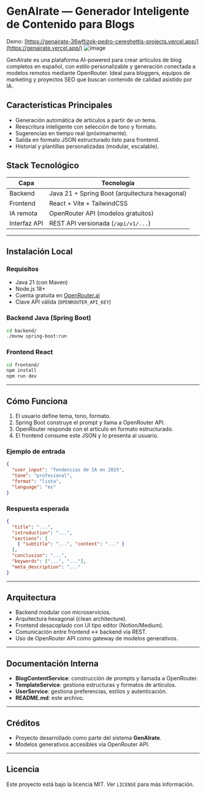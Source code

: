 # GenAIrate — Generador Inteligente de Contenido para Blogs

Demo: [https://genairate-36wftizok-pedro-cereghettis-projects.vercel.app/](https://genairate.vercel.app/)
![image](https://github.com/user-attachments/assets/024d57b4-7c54-4c7d-b18c-ceb847c95ac7)

GenAIrate es una plataforma AI-powered para crear artículos de blog completos en español, con estilo personalizable y generación conectada a modelos remotos mediante OpenRouter. Ideal para bloggers, equipos de marketing y proyectos SEO que buscan contenido de calidad asistido por IA.

## Características Principales

- Generación automática de artículos a partir de un tema.
- Reescritura inteligente con selección de tono y formato.
- Sugerencias en tiempo real (próximamente).
- Salida en formato JSON estructurado listo para frontend.
- Historial y plantillas personalizadas (modular, escalable).

## Stack Tecnológico

| Capa        | Tecnología                              |
|-------------|------------------------------------------|
| Backend     | Java 21 + Spring Boot (arquitectura hexagonal) |
| Frontend    | React + Vite + TailwindCSS               |
| IA remota   | OpenRouter API (modelos gratuitos)       |
| Interfaz API| REST API versionada (`/api/v1/...`)      |

---

## Instalación Local

### Requisitos

- Java 21 (con Maven)
- Node.js 18+
- Cuenta gratuita en [OpenRouter.ai](https://openrouter.ai)
- Clave API válida (`OPENROUTER_API_KEY`)

### Backend Java (Spring Boot)

```bash
cd backend/
./mvnw spring-boot:run
````

### Frontend React

```bash
cd frontend/
npm install
npm run dev
```

---

## Cómo Funciona

1. El usuario define tema, tono, formato.
2. Spring Boot construye el prompt y llama a OpenRouter API.
3. OpenRouter responde con el artículo en formato estructurado.
4. El frontend consume este JSON y lo presenta al usuario.

### Ejemplo de entrada

```json
{
  "user_input": "Tendencias de IA en 2025",
  "tone": "profesional",
  "format": "lista",
  "language": "es"
}
```

### Respuesta esperada

```json
{
  "title": "...",
  "introduction": "...",
  "sections": [
    { "subtitle": "...", "content": "..." }
  ],
  "conclusion": "...",
  "keywords": ["...", "..."],
  "meta_description": "..."
}
```

---

## Arquitectura

* Backend modular con microservicios.
* Arquitectura hexagonal (clean architecture).
* Frontend desacoplado con UI tipo editor (Notion/Medium).
* Comunicación entre frontend ↔ backend vía REST.
* Uso de OpenRouter API como gateway de modelos generativos.

---

## Documentación Interna

* **BlogContentService**: construcción de prompts y llamada a OpenRouter.
* **TemplateService**: gestiona estructuras y formatos de artículos.
* **UserService**: gestiona preferencias, estilos y autenticación.
* **README.md**: este archivo.

---

## Créditos

* Proyecto desarrollado como parte del sistema **GenAIrate**.
* Modelos generativos accesibles vía OpenRouter API.

---

## Licencia


Este proyecto está bajo la licencia MIT. Ver `LICENSE` para más información.

